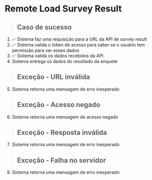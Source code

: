 # Remote Load Survey Result

> ## Caso de sucesso
1. ✅ Sistema faz uma requisição para a URL da API de survey result
2. ✅ Sistema valida o token de acesso para saber se o usuário tem permissão para ver esses dados
3. ✅ Sistema valida os dados recebidos da API
4. Sistema entrega os dados do resultado da enquete

> ## Exceção - URL inválida
5. Sistema retorna uma mensagem de erro inesperado

> ## Exceção - Acesso negado
6. Sistema retorna uma mensagem de acesso negado

> ## Exceção - Resposta inválida
7. Sistema retorna uma mensagem de erro inesperado

> ## Exceção - Falha no servidor
8. Sistema retorna uma mensagem de erro inesperado